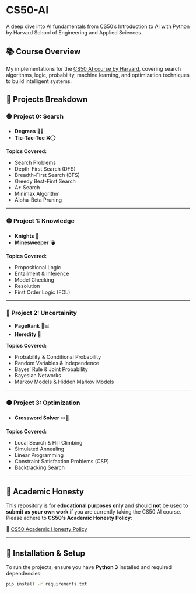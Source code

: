 # CS50-AI
A deep dive into AI fundamentals from CS50’s Introduction to AI with Python by Harvard School of Engineering and Applied Sciences.

## 📚 Course Overview
My implementations for the [CS50 AI course by Harvard](https://pll.harvard.edu/course/cs50s-introduction-artificial-intelligence-python), covering search algorithms, logic, probability, machine learning, and optimization techniques to build intelligent systems.

## 📂 Projects Breakdown

### 🟢 Project 0: Search
- **Degrees** 🕵️‍♂️
- **Tic-Tac-Toe** ❌⭕

**Topics Covered:**
- Search Problems
- Depth-First Search (DFS)
- Breadth-First Search (BFS)
- Greedy Best-First Search
- A* Search
- Minimax Algorithm
- Alpha-Beta Pruning

---

### 🟡 Project 1: Knowledge
- **Knights** 🏰
- **Minesweeper** 💣  

**Topics Covered:**
- Propositional Logic
- Entailment & Inference
- Model Checking
- Resolution
- First Order Logic (FOL)

---

### 🔵 Project 2: Uncertainity
- **PageRank** 📄📊
- **Heredity** 🧬  

**Topics Covered:**
- Probability & Conditional Probability
- Random Variables & Independence
- Bayes’ Rule & Joint Probability
- Bayesian Networks
- Markov Models & Hidden Markov Models

---

### 🟠 Project 3: Optimization
- **Crossword Solver** ✏️🔡  

**Topics Covered:**
- Local Search & Hill Climbing
- Simulated Annealing
- Linear Programming
- Constraint Satisfaction Problems (CSP)
- Backtracking Search

---

## 📖 Academic Honesty
This repository is for **educational purposes only** and should **not** be used to **submit as your own work** if you are currently taking the CS50 AI course. Please adhere to **CS50’s Academic Honesty Policy**:  

📜 [CS50 Academic Honesty Policy](https://cs50.harvard.edu/ai/2024/honesty/)  

---

## 🔧 Installation & Setup
To run the projects, ensure you have **Python 3** installed and required dependencies:
```sh
pip install -r requirements.txt
